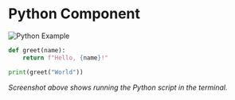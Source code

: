 # Python Component

![Python Example](../assets/screenshots/python-example.png)

```python
def greet(name):
    return f"Hello, {name}!"

print(greet("World"))
```

*Screenshot above shows running the Python script in the terminal.*